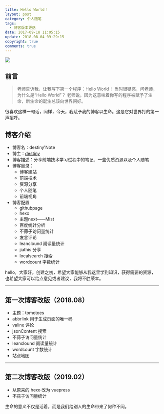```yaml
---
title: Hello World！
layout: post
category: 个人随笔
tags:
  - 博客版本更迭
date: 2017-09-18 11:05:15
update: 2018-08-04 09:29:15
copyright: true
comments: true
---
```


![](https://gss2.bdstatic.com/9fo3dSag_xI4khGkpoWK1HF6hhy/baike/c0%3Dbaike150%2C5%2C5%2C150%2C50/sign=8120f1aa4d4a20a425133495f13bf347/3b87e950352ac65cd20ecfcbf9f2b21193138a7b.jpg)
## 前言

> 老师告诉我，让我写下第一个程序：Hello World！
> 当时很疑惑，问老师，为什么是“Hello World”？
> 老师说，因为这意味着你写的程序被赋予了生命，新生命的诞生总该向世界问好。

很喜欢这样一句话，同样，今天，我赋予我的博客以生命。这是它对世界打的第一声招呼。

<!-- more -->


## 博客介绍

- 博客名：destiny'Note
- 博主：[destiny](https://destinytaoer.cn/about/)
- 博客描述：分享前端技术学习过程中的笔记、一些优质资源以及个人随笔
- 博客目录：
	- 博客建站
	- 前端技术
	- 资源分享
	- 个人随笔
	- 前端视角
- 博客配置
	- githubpage
	- hexo
	- 主题next——Mist
	- 百度统计分析
	- 不蒜子访问量统计
	- 友言评论
	- leanclound 阅读量统计
	- jiathis 分享
	- localsearch 搜索
	- wordcount 字数统计

hello，大家好。创建之初，希望大家能够从我这里学到知识，获得需要的资源，也希望大家可以给点意见或者建议，我将不胜荣幸。

----
## 第一次博客改版（2018.08）

- 主题：tomotoes
- abbrlink 用于生成页面的唯一码
- valine 评论
- jsonContent 搜索
- 不蒜子访问量统计
- leanclound 阅读量统计
- wordcount 字数统计
- 站点地图

----
## 第二次博客改版（2019.02）

- 从原来的 hexo 改为 vuepress
- 不蒜子访问量统计

<Quote>生命的意义不仅是活着，而是我们给别人的生命带来了何种不同。</Quote>